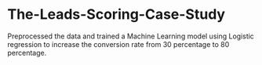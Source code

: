 # The-Leads-Scoring-Case-Study
Preprocessed the data and trained a Machine Learning model using Logistic regression to increase the conversion rate from 30 percentage to 80 percentage.
